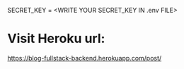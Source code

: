 SECRET_KEY = <WRITE YOUR SECRET_KEY IN .env FILE> 

# Visit Heroku url: 
https://blog-fullstack-backend.herokuapp.com/post/